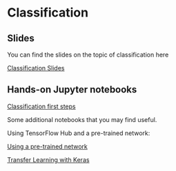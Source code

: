 # Classification

## Slides

You can find the slides on the topic of classification here

[Classification Slides](https://docs.google.com/presentation/d/1xv2XdZpeKR7NpGZr-pnyWvaVf-8B3e84zbSzfYR01IA/edit?usp=sharing)

## Hands-on Jupyter notebooks

[Classification first steps](http://colab.research.google.com/github/toelt-llc/astroml-hackdays/blob/master/3%20-%20Classification/code/Classification.ipynb)

Some additional notebooks that you may find useful.

Using TensorFlow Hub and a pre-trained network:

[Using a pre-trained network](http://colab.research.google.com/github/oreilly-london-ai/blob/master/day1/Using%20pre-trained%20networks/Image_classification_with_TFHub.ipynb)

[Transfer Learning with Keras](http://colab.research.google.com/github/oreilly-london-ai/blob/master/day2/Transfer%20Learning/Dogs_and_cats_Transfer_learning_with_keras.ipynb)
